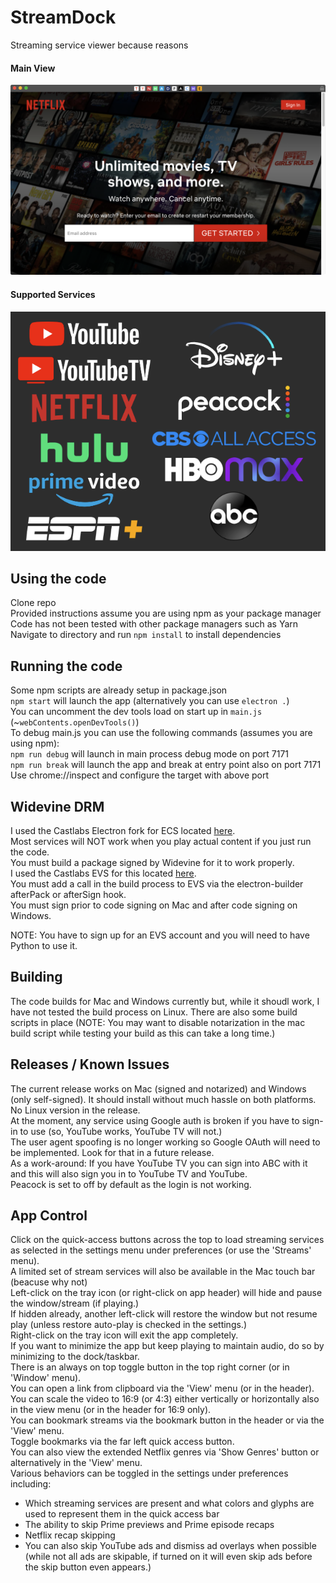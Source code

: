 # StreamDock
 Streaming service viewer because reasons

#### Main View
<img src="/res/screenshots/main.png" width="600"/>

#### Supported Services
<img src="/res/screenshots/services.png" width="600"/>

## Using the code
   Clone repo\
   Provided instructions assume you are using npm as your package manager\
   Code has not been tested with other package managers such as Yarn\
   Navigate to directory and run ```npm install``` to install dependencies

## Running the code
   Some npm scripts are already setup in package.json\
   ```npm start``` will launch the app (alternatively you can use ```electron .```)\
   You can uncomment the dev tools load on start up in ```main.js``` (~```webContents.openDevTools()```)\
   To debug main.js you can use the following commands (assumes you are using npm):\
   ```npm run debug``` will launch in main process debug mode on port 7171\
   ```npm run break``` will launch the app and break at entry point also on port 7171\
   Use chrome://inspect and configure the target with above port

## Widevine DRM
   I used the Castlabs Electron fork for ECS located [here](https://github.com/castlabs/electron-releases).\
   Most services will NOT work when you play actual content if you just run the code.\
   You must build a package signed by Widevine for it to work properly.\
   I used the Castlabs EVS for this located [here](https://github.com/castlabs/electron-releases/wiki/EVS).\
   You must add a call in the build process to EVS via the electron-builder afterPack or afterSign hook.\
   You must sign prior to code signing on Mac and after code signing on Windows. 

   NOTE: You have to sign up for an EVS account and you will need to have Python to use it.

## Building
   The code builds for Mac and Windows currently but, while it shoudl work, I have not tested the build process on Linux.
   There are also some build scripts in place (NOTE: You may want to disable notarization in the mac build script while testing your build as this can take a    long time.)

## Releases / Known Issues
   The current release works on Mac (signed and notarized) and Windows (only self-signed). It should install without much hassle on both platforms.
   No Linux version in the release.\
   At the moment, any service using Google auth is broken if you have to sign-in to use (so, YouTube works, YouTube TV will not.)\
   The user agent spoofing is no longer working so Google OAuth will need to be implemented. 
   Look for that in a future release.\
   As a work-around: If you have YouTube TV you can sign into ABC with it and this will also sign you in to YouTube TV and YouTube.\
   Peacock is set to off by default as the login is not working.

## App Control
   Click on the quick-access buttons across the top to load streaming services as selected in the settings menu under preferences (or use the 'Streams' menu).\
   A limited set of stream services will also be available in the Mac touch bar (beacuse why not)\
   Left-click on the tray icon (or right-click on app header) will hide and pause the window/stream (if playing.)\
   If hidden already, another left-click will restore the window but not resume play (unless restore auto-play is checked in the settings.)\
   Right-click on the tray icon will exit the app completely.\
   If you want to minimize the app but keep playing to maintain audio, do so by minimizing to the dock/taskbar.\
   There is an always on top toggle button in the top right corner (or in 'Window' menu).\
   You can open a link from clipboard via the 'View' menu (or in the header).\
   You can scale the video to 16:9 (or 4:3) either vertically or horizontally also in the view menu (or in the header for 16:9 only).\
   You can bookmark streams via the bookmark button in the header or via the 'View' menu.\
   Toggle bookmarks via the far left quick access button.\
   You can also view the extended Netflix genres via 'Show Genres' button or alternatively in the 'View' menu.\
   Various behaviors can be toggled in the settings under preferences including:
   - Which streaming services are present and what colors and glyphs are used to represent them in the quick access bar
   - The ability to skip Prime previews and Prime episode recaps
   - Netflix recap skipping
   - You can also skip YouTube ads and dismiss ad overlays when possible (while not all ads are skipable, if turned on it will even skip ads before the skip button even appears.)
